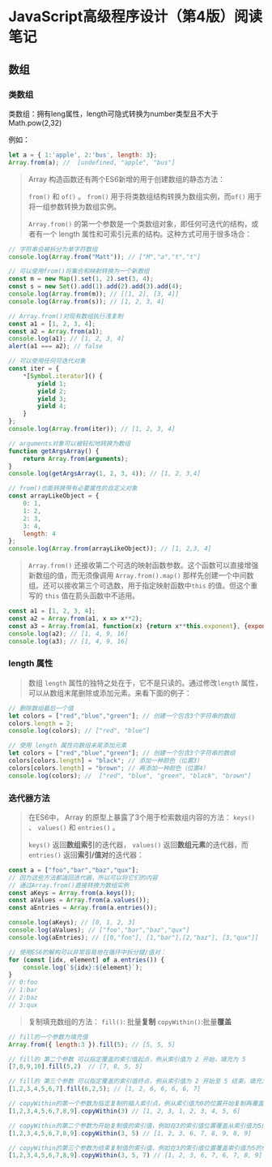 # JavaScript高级程序设计（第4版）阅读笔记

## 数组

### 类数组

类数组：拥有leng属性，length可隐式转换为number类型且不大于Math.pow\(2,32\)

例如：

```javascript
let a = { 1:'apple', 2:'bus', length: 3};
Array.from(a); //  [undefined, "apple", "bus"]
```

> Array 构造函数还有两个ES6新增的用于创建数组的静态方法：
>
> `from()` 和 `of()` 。 `from()` 用于将类数组结构转换为数组实例，而`of()` 用于将一组参数转换为数组实例。
>
> `Array.from()` 的第一个参数是一个类数组对象，即任何可迭代的结构，或者有一个 length 属性和可索引元素的结构。这种方式可用于很多场合：

```javascript
// 字符串会被拆分为单字符数组
console.log(Array.from("Matt")); // ["M","a","t","t"]
```

```javascript
// 可以使用from()将集合和映射转换为一个新数组
const m = new Map().set(1, 2).set(3, 4);
const s = new Set().add(1).add(2).add(3).add(4);
console.log(Array.from(m)); // [[1, 2], [3, 4]]
console.log(Array.from(s)); // [1, 2, 3, 4]
```

```javascript
// Array.from()对现有数组执行浅复制
const a1 = [1, 2, 3, 4];
const a2 = Array.from(a1);
console.log(a1); // [1, 2, 3, 4]
alert(a1 === a2); // false
```

```javascript
// 可以使用任何可迭代对象
const iter = {
    *[Symbol.iterator]() {
        yield 1;
        yield 2;
        yield 3;
        yield 4;
    }
};
console.log(Array.from(iter)); // [1, 2, 3, 4]
```

```javascript
// arguments对象可以被轻松地转换为数组
function getArgsArray() {
    return Array.from(arguments);
}
console.log(getArgsArray(1, 2, 3, 4)); // [1, 2, 3,4]
```

```javascript
// from()也能转换带有必要属性的自定义对象
const arrayLikeObject = {
    0: 1,
    1: 2,
    2: 3,
    3: 4,
    length: 4
};
console.log(Array.from(arrayLikeObject)); // [1, 2,3, 4]
```

> `Array.from()` 还接收第二个可选的映射函数参数。这个函数可以直接增强新数组的值，而无须像调用 `Array.from().map()` 那样先创建一个中间数组。还可以接收第三个可选数，用于指定映射函数中`this` 的值。但这个重写的 `this` 值在箭头函数中不适用。

```javascript
const a1 = [1, 2, 3, 4];
const a2 = Array.from(a1, x => x**2);
const a3 = Array.from(a1, function(x) {return x**this.exponent}, {exponent: 2});
console.log(a2); // [1, 4, 9, 16]
console.log(a3); // [1, 4, 9, 16]
```

### length 属性

> 数组 `length` 属性的独特之处在于，它不是只读的。通过修改`length` 属性，可以从数组末尾删除或添加元素。来看下面的例子：

```javascript
// 删除数组最后一个值
let colors = ["red","blue","green"]; // 创建一个包含3个字符串的数组
colors.length = 2;
console.log(colors); // ["red", "blue"]
```

```javascript
// 使用 length 属性向数组末尾添加元素
let colors = ["red","blue","green"]; // 创建一个包含3个字符串的数组
colors[colors.length] = "black"; // 添加一种颜色（位置3）
colors[colors.length] = "brown"; // 再添加一种颜色（位置4）
console.log(colors); //  ["red", "blue", "green", "black", "brown"]
```

### 迭代器方法

> 在ES6中， Array 的原型上暴露了3个用于检索数组内容的方法： `keys()` 、 `values()` 和 `entries()` 。
>
> `keys()` 返回**数组索引**的迭代器， `values()` 返回**数组元素**的迭代器，而 `entries()` 返回**索引/值对**的迭代器：

```javascript
const a = ["foo","bar","baz","qux"];
// 因为这些方法都返回迭代器，所以可以将它们的内容
// 通过Array.from()直接转换为数组实例
const aKeys = Array.from(a.keys());
const aValues = Array.from(a.values());
const aEntries = Array.from(a.entries());

console.log(aKeys); // [0, 1, 2, 3]
console.log(aValues); // ["foo","bar","baz","qux"]
console.log(aEntries); // [[0,"foo"], [1,"bar"],[2,"baz"], [3,"qux"]]

// 使用ES6的解构可以非常容易地在循环中拆分键/值对：
for (const [idx, element] of a.entries()) {
    console.log(`${idx}:${element}`);
}
// 0:foo
// 1:bar
// 2:baz
// 3:qux
```

> 复制填充数组的方法： `fill()`: 批量**复制** `copyWithin()`:批量**覆盖**

```javascript
// fill的一个参数为填充值
Array.from({ length:3 }).fill(5); // [5, 5, 5]

// fill的 第二个参数 可以指定覆盖的索引值起点，例从索引值为 2 开始，填充为 5
[7,8,9,10].fill(5,2)  // [7, 8, 5, 5]

// fill的 第三个参数 可以指定覆盖的索引值终点，例从索引值为 2 开始至 5 结束，填充为6
[1,2,3,4,5,6,7].fill(6,2,5); // [1, 2, 6, 6, 6, 6, 7]
```

```javascript
// copyWithin的第一个参数为指定复制的插入索引点，例从索引值为0的位置开始复制再覆盖到索引值为3的地方
[1,2,3,4,5,6,7,8,9].copyWithin(3) // [1, 2, 3, 1, 2, 3, 4, 5, 6]

// copyWithin的第二个参数为开始复制值的索引值，例如在3的索引值位置覆盖从索引值为5的值直到结束
[1,2,3,4,5,6,7,8,9].copyWithin(3, 5) // [1, 2, 3, 6, 7, 8, 9, 8, 9]

// copyWithin的第三个参数为结束复制值的索引值，例如在3的索引值位置覆盖索引值为5的值直到所索引值为7的位置结束
[1,2,3,4,5,6,7,8,9].copyWithin(3, 5, 7) // [1, 2, 3, 6, 7, 6, 7, 8, 9]
```

